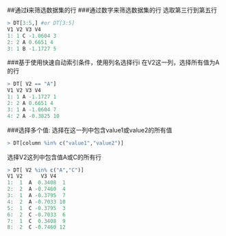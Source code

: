 ﻿##通过**i**来筛选数据集的行
###通过数字来筛选数据集的行
选取第三行到第五行
```r
> DT[3:5,] #or DT[3:5]
V1 V2 V3 V4
1: 1 C -1.0604 3
2: 2 A 0.6651 4
3: 1 B -1.1727 5
```
###基于使用快速自动索引条件，使用列名选择行i
在V2这一列，选择所有值为A的行
```r
> DT[ V2 == "A"]
V1 V2 V3 V4
1: 1 A -1.1727 1
2: 2 A 0.6651 4
3: 1 A -1.0604 7
4: 2 A -0.3825 10
```

###选择多个值:
选择在这一列中包含value1或value2的所有值
```r
> DT[column %in% c("value1","value2")]
```
选择V2这列中包含值A或C的所有行
```r
> DT[ V2 %in% c("A","C")]
V1 V2      V3 V4
1:  1  A  0.3408  1
2:  2  A -0.7460  4
3:  1  A -0.3795  7
4:  2  A -0.7033 10
5:  1  C -0.3795  3
6:  2  C -0.7033  6
7:  1  C  0.3408  9
8:  2  C -0.7460 12
```


